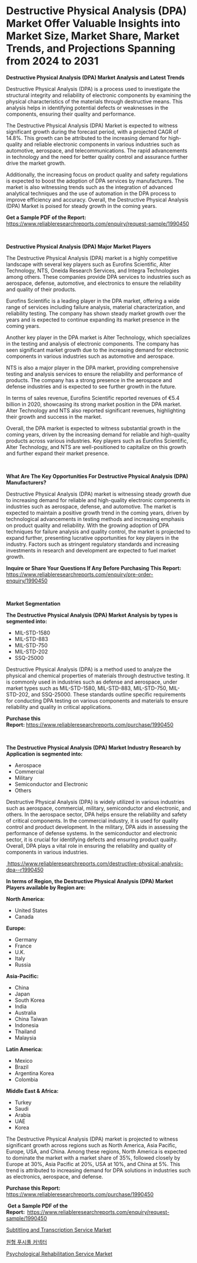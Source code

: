 <p><h1>Destructive Physical Analysis (DPA) Market Offer Valuable Insights into Market Size, Market Share, Market Trends, and Projections Spanning from 2024 to 2031</h1></p><p><strong>Destructive Physical Analysis (DPA) Market Analysis and Latest Trends</strong></p>
<p><p>Destructive Physical Analysis (DPA) is a process used to investigate the structural integrity and reliability of electronic components by examining the physical characteristics of the materials through destructive means. This analysis helps in identifying potential defects or weaknesses in the components, ensuring their quality and performance.</p><p>The Destructive Physical Analysis (DPA) Market is expected to witness significant growth during the forecast period, with a projected CAGR of 14.8%. This growth can be attributed to the increasing demand for high-quality and reliable electronic components in various industries such as automotive, aerospace, and telecommunications. The rapid advancements in technology and the need for better quality control and assurance further drive the market growth.</p><p>Additionally, the increasing focus on product quality and safety regulations is expected to boost the adoption of DPA services by manufacturers. The market is also witnessing trends such as the integration of advanced analytical techniques and the use of automation in the DPA process to improve efficiency and accuracy. Overall, the Destructive Physical Analysis (DPA) Market is poised for steady growth in the coming years.</p></p>
<p><strong>Get a Sample PDF of the Report:&nbsp;</strong> <a href="https://www.reliableresearchreports.com/enquiry/request-sample/1990450">https://www.reliableresearchreports.com/enquiry/request-sample/1990450</a></p>
<p>&nbsp;</p>
<p><strong>Destructive Physical Analysis (DPA) Major Market Players</strong></p>
<p><p>The Destructive Physical Analysis (DPA) market is a highly competitive landscape with several key players such as Eurofins Scientific, Alter Technology, NTS, Oneida Research Services, and Integra Technologies among others. These companies provide DPA services to industries such as aerospace, defense, automotive, and electronics to ensure the reliability and quality of their products.</p><p>Eurofins Scientific is a leading player in the DPA market, offering a wide range of services including failure analysis, material characterization, and reliability testing. The company has shown steady market growth over the years and is expected to continue expanding its market presence in the coming years.</p><p>Another key player in the DPA market is Alter Technology, which specializes in the testing and analysis of electronic components. The company has seen significant market growth due to the increasing demand for electronic components in various industries such as automotive and aerospace.</p><p>NTS is also a major player in the DPA market, providing comprehensive testing and analysis services to ensure the reliability and performance of products. The company has a strong presence in the aerospace and defense industries and is expected to see further growth in the future.</p><p>In terms of sales revenue, Eurofins Scientific reported revenues of €5.4 billion in 2020, showcasing its strong market position in the DPA market. Alter Technology and NTS also reported significant revenues, highlighting their growth and success in the market.</p><p>Overall, the DPA market is expected to witness substantial growth in the coming years, driven by the increasing demand for reliable and high-quality products across various industries. Key players such as Eurofins Scientific, Alter Technology, and NTS are well-positioned to capitalize on this growth and further expand their market presence.</p></p>
<p>&nbsp;</p>
<p><strong>What Are The Key Opportunities For Destructive Physical Analysis (DPA) Manufacturers?</strong></p>
<p><p>Destructive Physical Analysis (DPA) market is witnessing steady growth due to increasing demand for reliable and high-quality electronic components in industries such as aerospace, defense, and automotive. The market is expected to maintain a positive growth trend in the coming years, driven by technological advancements in testing methods and increasing emphasis on product quality and reliability. With the growing adoption of DPA techniques for failure analysis and quality control, the market is projected to expand further, presenting lucrative opportunities for key players in the industry. Factors such as stringent regulatory standards and increasing investments in research and development are expected to fuel market growth.</p></p>
<p><strong>Inquire or Share Your Questions If Any Before Purchasing This Report:</strong> <a href="https://www.reliableresearchreports.com/enquiry/pre-order-enquiry/1990450">https://www.reliableresearchreports.com/enquiry/pre-order-enquiry/1990450</a></p>
<p>&nbsp;</p>
<p><strong>Market Segmentation</strong></p>
<p><strong>The Destructive Physical Analysis (DPA) Market Analysis by types is segmented into:</strong></p>
<p><ul><li>MIL-STD-1580</li><li>MIL-STD-883</li><li>MIL-STD-750</li><li>MIL-STD-202</li><li>SSQ-25000</li></ul></p>
<p><p>Destructive Physical Analysis (DPA) is a method used to analyze the physical and chemical properties of materials through destructive testing. It is commonly used in industries such as defense and aerospace, under market types such as MIL-STD-1580, MIL-STD-883, MIL-STD-750, MIL-STD-202, and SSQ-25000. These standards outline specific requirements for conducting DPA testing on various components and materials to ensure reliability and quality in critical applications.</p></p>
<p><strong>Purchase this Report:&nbsp;</strong><a href="https://www.reliableresearchreports.com/purchase/1990450">https://www.reliableresearchreports.com/purchase/1990450</a></p>
<p>&nbsp;</p>
<p><strong>The Destructive Physical Analysis (DPA) Market Industry Research by Application is segmented into:</strong></p>
<p><ul><li>Aerospace</li><li>Commercial</li><li>Military</li><li>Semiconductor and Electronic</li><li>Others</li></ul></p>
<p><p>Destructive Physical Analysis (DPA) is widely utilized in various industries such as aerospace, commercial, military, semiconductor and electronic, and others. In the aerospace sector, DPA helps ensure the reliability and safety of critical components. In the commercial industry, it is used for quality control and product development. In the military, DPA aids in assessing the performance of defense systems. In the semiconductor and electronic sector, it is crucial for identifying defects and ensuring product quality. Overall, DPA plays a vital role in ensuring the reliability and quality of components in various industries.</p></p>
<p><a href="https://www.reliableresearchreports.com/destructive-physical-analysis-dpa--r1990450">&nbsp;https://www.reliableresearchreports.com/destructive-physical-analysis-dpa--r1990450</a></p>
<p><strong>In terms of Region, the Destructive Physical Analysis (DPA) Market Players available by Region are:</strong></p>
<p>
    <p> <strong> North America: </strong>
        <ul>
            <li>United States</li>
            <li>Canada</li>
        </ul>
        </p> 
    <p> <strong> Europe: </strong>
        <ul>
            <li>Germany</li>
            <li>France</li>
            <li>U.K.</li>
            <li>Italy</li>
            <li>Russia</li>
        </ul>
        </p> 
    <p> <strong> Asia-Pacific: </strong>
        <ul>
            <li>China</li>
            <li>Japan</li>
            <li>South Korea</li>
            <li>India</li>
            <li>Australia</li>
            <li>China Taiwan</li>
            <li>Indonesia</li>
            <li>Thailand</li>
            <li>Malaysia</li>
        </ul>
        </p> 
    <p> <strong> Latin America: </strong>
        <ul>
            <li>Mexico</li>
            <li>Brazil</li>
            <li>Argentina Korea</li>
            <li>Colombia</li>
        </ul>
        </p> 
    <p> <strong> Middle East & Africa: </strong>
        <ul>
            <li>Turkey</li>
            <li>Saudi</li>
            <li>Arabia</li>
            <li>UAE</li>
            <li>Korea</li>
        </ul>
    </p>
    </p>
<p><p>The Destructive Physical Analysis (DPA) market is projected to witness significant growth across regions such as North America, Asia Pacific, Europe, USA, and China. Among these regions, North America is expected to dominate the market with a market share of 35%, followed closely by Europe at 30%, Asia Pacific at 20%, USA at 10%, and China at 5%. This trend is attributed to increasing demand for DPA solutions in industries such as electronics, aerospace, and defense.</p></p>
<p><strong>Purchase this Report: </strong><a href="https://www.reliableresearchreports.com/purchase/1990450">https://www.reliableresearchreports.com/purchase/1990450</a></p>
<p>&nbsp;<strong>Get a Sample PDF of the Report:&nbsp;&nbsp;</strong><a href="https://www.reliableresearchreports.com/enquiry/request-sample/1990450">https://www.reliableresearchreports.com/enquiry/request-sample/1990450</a></p>
<p><strong></strong></p>
<p><p><a href="https://github.com/EbonyHane1955/Market-Research-Report-List-1/blob/main/subtitling-and-transcription-service-market.md">Subtitling and Transcription Service Market</a></p><p><a href="https://github.com/RonSpencer61/Market-Research-Report-List-1/blob/main/986458962032.md">원형 푸시풀 커넥터</a></p><p><a href="https://github.com/NaomieConner2023/Market-Research-Report-List-1/blob/main/psychological-rehabilitation-service-market.md">Psychological Rehabilitation Service Market</a></p></p>